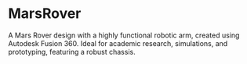 # MarsRover
A Mars Rover design with a highly functional robotic arm, created using Autodesk Fusion 360. Ideal for academic research, simulations, and prototyping, featuring a robust chassis.
